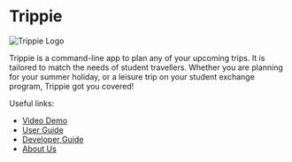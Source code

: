 # Trippie

![Trippie Logo](https://i.imgur.com/jSwGL7O.png)

Trippie is a command-line app to plan any of your upcoming trips. It is tailored to match the needs of student travellers. Whether you are planning for your summer holiday, or a leisure trip on your student exchange program, Trippie got you covered!

Useful links:
* [Video Demo](https://youtu.be/jeRyMJ3q5-Y)
* [User Guide](UserGuide.md)
* [Developer Guide](DeveloperGuide.md)
* [About Us](AboutUs.md)
